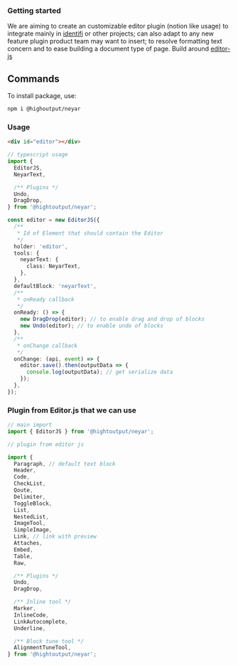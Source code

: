 ### Getting started

We are aiming to create an customizable editor plugin (notion like usage) to integrate mainly in [identifi](https://app.identifi.com/) or other projects; can also adapt to any new feature plugin product team may want to insert; to resolve formatting text concern and to ease building a document type of page. Build around [editor-js](https://editorjs.io/base-concepts)

## Commands

To install package, use:

```bash
npm i @highoutput/neyar
```

### Usage

```html
<div id="editor"></div>
```

```typescript
// typescript usage
import {
  EditorJS,
  NeyarText,

  /** Plugins */
  Undo,
  DragDrop,
} from '@hightoutput/neyar';

const editor = new EditorJS({
  /**
   * Id of Element that should contain the Editor
   */
  holder: 'editor',
  tools: {
    neyarText: {
      class: NeyarText,
    },
  },
  defaultBlock: 'neyarText',
  /**
   * onReady callback
   */
  onReady: () => {
    new DragDrop(editor); // to enable drag and drop of blocks
    new Undo(editor); // to enable undo of blocks
  },
  /**
   * onChange callback
   */
  onChange: (api, event) => {
    editor.save().then(outputData => {
      console.log(outputData); // get serialize data
    });
  },
});
```

### Plugin from Editor.js that we can use

```typescript
// main import
import { EditorJS } from '@hightoutput/neyar';

// plugin from editor js

import {
  Paragraph, // default text block
  Header,
  Code,
  CheckList,
  Qoute,
  Delimiter,
  ToggleBlock,
  List,
  NestedList,
  ImageTool,
  SimpleImage,
  Link, // link with preview
  Attaches,
  Embed,
  Table,
  Raw,

  /** Plugins */
  Undo,
  DragDrop,

  /** Inline tool */
  Marker,
  InlineCode,
  LinkAutocomplete,
  Underline,

  /** Block tune tool */
  AlignmentTuneTool,
} from '@hightoutput/neyar';
```

